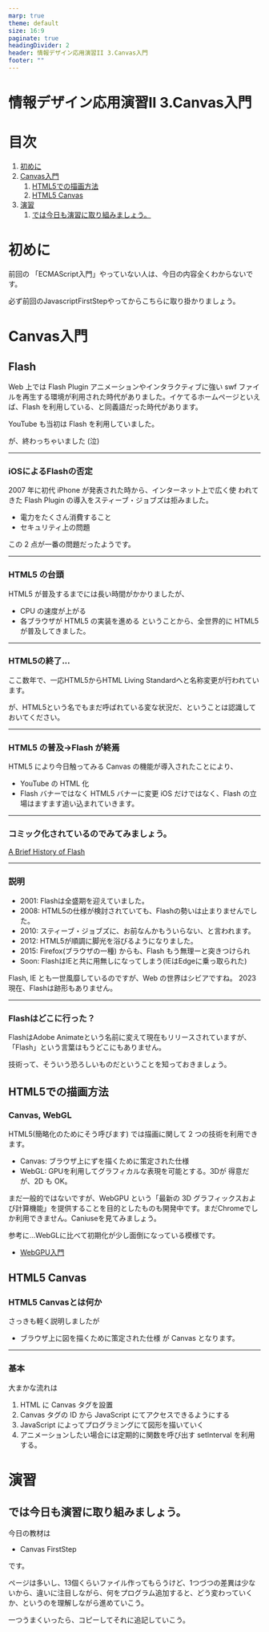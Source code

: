 ```yaml
---
marp: true
theme: default
size: 16:9
paginate: true
headingDivider: 2
header: 情報デザイン応用演習II 3.Canvas入門
footer: ""
---
```


# 情報デザイン応用演習II 3.Canvas入門<!-- omit in toc -->

# 目次<!-- omit in toc -->

1. [初めに](#初めに)
2. [Canvas入門](#canvas入門)
   1. [HTML5での描画方法](#html5での描画方法)
   2. [HTML5 Canvas](#html5-canvas)
3. [演習](#演習)
   1. [では今日も演習に取り組みましょう。](#では今日も演習に取り組みましょう)



# 初めに

前回の 「ECMAScript入門」やっていない人は、今日の内容全くわからないです。

必ず前回のJavascriptFirstStepやってからこちらに取り掛かりましょう。

# Canvas入門
## Flash<!-- omit in toc -->
Web 上では Flash Plugin
アニメーションやインタラクティブに強い swf ファイルを再生する環境が利用された時代がありました。イケてるホームページといえば、Flash を利用している、と同義語だった時代があります。

YouTube も当初は Flash を利用していました。

が、終わっちゃいました (泣)

---
### iOSによるFlashの否定<!-- omit in toc -->
2007 年に初代 iPhone が発表された時から、インターネット上で広く使 われてきた Flash Plugin の導入をスティーブ・ジョブズは拒みました。
- 電力をたくさん消費すること
- セキュリティ上の問題

この 2 点が一番の問題だったようです。

---
### HTML5 の台頭<!-- omit in toc -->
HTML5 が普及するまでには長い時間がかかりましたが、 
- CPU の速度が上がる
- 各ブラウザが HTML5 の実装を進める
ということから、全世界的に HTML5 が普及してきました。

---
### HTML5の終了...<!-- omit in toc -->
ここ数年で、一応HTML5からHTML Living Standardへと名称変更が行われています。

が、HTML5という名でもまだ呼ばれている変な状況だ、ということは認識しておいてください。

---
### HTML5 の普及->Flash が終焉<!-- omit in toc -->
HTML5 により今日触ってみる Canvas の機能が導入されたことにより、 
- YouTube の HTML 化
- Flash バナーではなく HTML5 バナーに変更
iOS だけではなく、Flash の立場はますます追い込まれていきます。

---
### コミック化されているのでみてみましょう。<!-- omit in toc -->
[A Brief History of Flash](http://www.commitstrip.com/en/2015/07/15/a-brief-history-of-flash/?)

---
### 説明<!-- omit in toc -->
- 2001: Flashは全盛期を迎えていました。
- 2008: HTML5の仕様が検討されていても、Flashの勢いは止まりませんでした。
- 2010: スティーブ・ジョブズに、お前なんかもういらない、と言われます。
- 2012: HTML5が順調に脚光を浴びるようになりました。
- 2015: Firefox(ブラウザの一種) からも、Flash もう無理ーと突きつけられ
- Soon: FlashはIEと共に用無しになってしまう(IEはEdgeに乗っ取られた)

Flash, IE とも一世風靡しているのですが、Web の世界はシビアですね。
2023現在、Flashは跡形もありません。

---
### Flashはどこに行った？<!-- omit in toc -->
FlashはAdobe Animateという名前に変えて現在もリリースされていますが、「Flash」という言葉はもうどこにもありません。

技術って、そういう恐ろしいものだということを知っておきましょう。

## HTML5での描画方法
### Canvas, WebGL
HTML5(簡略化のためにそう呼びます) では描画に関して 2 つの技術を利用できます。 
- Canvas: ブラウザ上にずを描くために策定された仕様
- WebGL: GPUを利用してグラフィカルな表現を可能とする。3Dが 得意だが、2D も OK。

まだ一般的ではないですが、WebGPU という「最新の 3D グラフィックスおよび計算機能」を提供することを目的としたものも開発中です。まだChromeでしか利用できません。Caniuseを見てみましょう。

参考に...WebGLに比べて初期化が少し面倒になっている模様です。

- [WebGPU入門](https://zenn.dev/emadurandal/books/cb6818fd3a1b2e)

## HTML5 Canvas
### HTML5 Canvasとは何か
さっきも軽く説明しましたが
- ブラウザ上に図を描くために策定された仕様
が Canvas となります。

---
### 基本
大まかな流れは
1. HTML に Canvas タグを設置
2. Canvas タグの ID から JavaScript にてアクセスできるようにする
3. JavaScript によってプログラミングにて図形を描いていく
4. アニメーションしたい場合には定期的に関数を呼び出す setInterval を利用する。

# 演習

## では今日も演習に取り組みましょう。
今日の教材は
- Canvas FirstStep

です。

ページは多いし、13個くらいファイル作ってもらうけど、1つづつの差異は少ないから、違いに注目しながら、何をプログラム追加すると、どう変わっていくか、というのを理解しながら進めていこう。

一つうまくいったら、コピーしてそれに追記していこう。